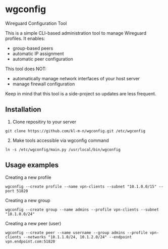 # wgconfig
Wireguard Configuration Tool

This is a simple CLI-based administration tool to manage Wireguard profiles. It enables:
- group-based peers
- automatic IP assignment
- automatic peer configuration

This tool does NOT:
- automatically manage network interfaces of your host server
- manage firewall configuration

Keep in mind that this tool is a side-project so updates are less frequent.

## Installation
1. Clone repositiry to your server
```
git clone https://github.com/kl-m-n/wgconfig.git /etc/wgconfig
```
2. Make tools accessible via wgconfig command
```
ln -s /etc/wgconfig/main.py /usr/local/bin/wgconfig
```

## Usage examples

Creating a new profile
```
wgconfig --create profile --name vpn-clients --subnet "10.1.0.0/15" --port 51820
```


Creating a new group
```
wgconfig --create group --name admins --profile vpn-clients --subnet "10.1.0.0/24"
```


Creating a new peer (user)
```
wgconfig --create peer --name username --group admins --profile vpn-clients --networks "10.1.1.0/24, 10.1.2.0/24" --endpoint vpn.endpoint.com:51820
```